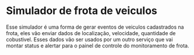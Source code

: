 # Simulador de frota de veiculos

Esse simulador é uma forma de gerar eventos de veiculos cadastrados na frota, eles vão enviar dados de localização, velocidade, quantidade de cobustivel.
Esses dados vão ser usados por um outro serviço que vai montar status e alertar para o painel de controle do monitoramento de frota.

